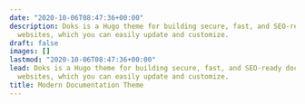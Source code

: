 ```yaml
---
date: "2020-10-06T08:47:36+00:00"
description: Doks is a Hugo theme for building secure, fast, and SEO-ready documentation
  websites, which you can easily update and customize.
draft: false
images: []
lastmod: "2020-10-06T08:47:36+00:00"
lead: Doks is a Hugo theme for building secure, fast, and SEO-ready documentation
  websites, which you can easily update and customize.
title: Modern Documentation Theme
---
```

